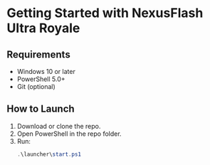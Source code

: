 # Getting Started with NexusFlash Ultra Royale

## Requirements
- Windows 10 or later
- PowerShell 5.0+
- Git (optional)

## How to Launch
1. Download or clone the repo.
2. Open PowerShell in the repo folder.
3. Run:
   ```powershell
   .\launcher\start.ps1
